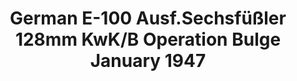 ---
layout: product
title: "German E-100 Ausf.Sechsfüßler 128mm KwK/B Operation Bulge January 1947"
price: "4500" 
desc: "Maketa"
img_path: "/assets/img/UA72181.jpg"
brand: "N/A"
available: false
special_offer: false
new: false
soon: false
cat: "010000"
subcat: "013300"
subsubcat: "0N/A"
sifra: "UA72181"
popular: false
---